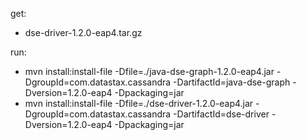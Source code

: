 get: 
* dse-driver-1.2.0-eap4.tar.gz

run: 
* mvn install:install-file -Dfile=./java-dse-graph-1.2.0-eap4.jar -DgroupId=com.datastax.cassandra -DartifactId=java-dse-graph -Dversion=1.2.0-eap4 -Dpackaging=jar
* mvn install:install-file -Dfile=./dse-driver-1.2.0-eap4.jar -DgroupId=com.datastax.cassandra -DartifactId=dse-driver -Dversion=1.2.0-eap4 -Dpackaging=jar
